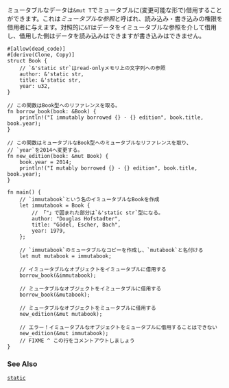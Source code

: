 <!-- Mutable data can be mutably borrowed using `&mut T`. This is called
a *mutable reference* and gives read/write access to the borrower.
In contrast, `&T` borrows the data via an immutable reference, and
the borrower can read the data but not modify it: -->
ミュータブルなデータは`&mut T`でミュータブルに(変更可能な形で)借用することができます。これは*ミュータブルな参照*と呼ばれ、読み込み・書き込みの権限を借用者に与えます。対照的に`&T`はデータをイミュータブルな参照を介して借用し、借用した側はデータを読み込みはできますが書き込みはできません。

``` rust,editable
#[allow(dead_code)]
#[derive(Clone, Copy)]
struct Book {
    // `&'static str`はread-onlyメモリ上の文字列への参照
    author: &'static str,
    title: &'static str,
    year: u32,
}

// この関数はBook型へのリファレンスを取る。
fn borrow_book(book: &Book) {
    println!("I immutably borrowed {} - {} edition", book.title, book.year);
}

// この関数はミュータブルなBook型へのミュータブルなリファレンスを取り、
// `year`を2014へ変更する。
fn new_edition(book: &mut Book) {
    book.year = 2014;
    println!("I mutably borrowed {} - {} edition", book.title, book.year);
}

fn main() {
    // `immutabook`という名のイミュータブルなBookを作成
    let immutabook = Book {
        // 「"」で囲まれた部分は`&'static str`型になる。
        author: "Douglas Hofstadter",
        title: "Gödel, Escher, Bach",
        year: 1979,
    };

    // `immutabook`のミュータブルなコピーを作成し、`mutabook`と名付ける
    let mut mutabook = immutabook;

    // イミュータブルなオブジェクトをイミュータブルに借用する
    borrow_book(&immutabook);

    // ミュータブルなオブジェクトをイミュータブルに借用する
    borrow_book(&mutabook);

    // ミュータブルなオブジェクトをミュータブルに借用する
    new_edition(&mut mutabook);

    // エラー！イミュータブルなオブジェクトをミュータブルに借用することはできない
    new_edition(&mut immutabook);
    // FIXME ^ この行をコメントアウトしましょう
}

```

### See Also
[`static`][static]

[static]: scope/lifetime/static_lifetime.html
